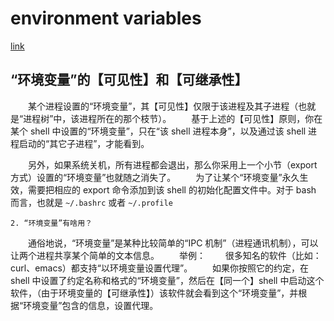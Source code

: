 environment variables
===
[link](note://2_other_commands)

“环境变量”的【可见性】和【可继承性】
---

　　某个进程设置的“环境变量”，其【可见性】仅限于该进程及其子进程（也就是“进程树”中，该进程所在的那个枝节）。
　　基于上述的【可见性】原则，你在某个 shell 中设置的“环境变量”，只在“该 shell 进程本身”，以及通过该 shell 进程启动的“其它子进程”，才能看到。

　　另外，如果系统关机，所有进程都会退出，那么你采用上一个小节（export 方式）设置的“环境变量”也就随之消失了。
　　为了让某个“环境变量”永久生效，需要把相应的 export 命令添加到该 shell 的初始化配置文件中。对于 bash 而言，也就是 `~/.bashrc` 或者 `~/.profile`

    2. “环境变量”有啥用？

　　通俗地说，“环境变量”是某种比较简单的“IPC 机制”（进程通讯机制），可以让两个进程共享某个简单的文本信息。
　　举例：
　　很多知名的软件（比如：curl、emacs）都支持“以环境变量设置代理”。
　　如果你按照它的约定，在 shell 中设置了约定名称和格式的“环境变量”，然后在【同一个】shell 中启动这个软件，（由于环境变量的【可继承性】）该软件就会看到这个“环境变量”，并根据“环境变量”包含的信息，设置代理。
